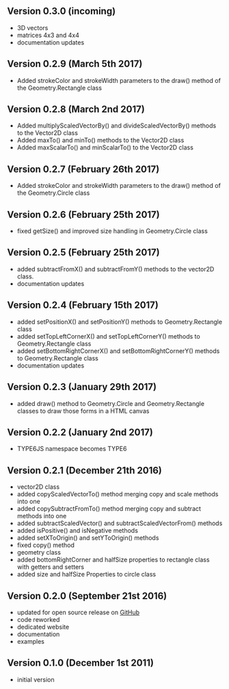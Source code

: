 Version 0.3.0 (incoming)
------------------------------
 * 3D vectors
 * matrices 4x3 and 4x4
 * documentation updates
 
Version 0.2.9 (March 5th 2017)
------------------------------
 * Added strokeColor and strokeWidth parameters to the draw() method of the Geometry.Rectangle class
 
Version 0.2.8 (March 2nd 2017)
------------------------------
 * Added multiplyScaledVectorBy() and divideScaledVectorBy() methods to the Vector2D class
 * Added maxTo() and minTo() methods to the Vector2D class
 * Added maxScalarTo() and minScalarTo() to the Vector2D class
 
Version 0.2.7 (February 26th 2017)
------------------------------
 * Added strokeColor and strokeWidth parameters to the draw() method of the Geometry.Circle class
 
Version 0.2.6 (February 25th 2017)
------------------------------
 * fixed getSize() and improved size handling in Geometry.Circle class
 
Version 0.2.5 (February 25th 2017)
------------------------------
 * added subtractFromX() and subtractFromY() methods to the vector2D class.
 * documentation updates

Version 0.2.4 (February 15th 2017)
------------------------------
 * added setPositionX() and setPositionY() methods to Geometry.Rectangle class
 * added setTopLeftCornerX() and setTopLeftCornerY() methods to Geometry.Rectangle class
 * added setBottomRightCornerX() and setBottomRightCornerY() methods to Geometry.Rectangle class
 * documentation updates

Version 0.2.3 (January 29th 2017)
------------------------------
 * added draw() method to Geometry.Circle and Geometry.Rectangle classes to draw those forms in a HTML canvas

Version 0.2.2 (January 2nd 2017)
------------------------------
 * TYPE6JS namespace becomes TYPE6

Version 0.2.1 (December 21th 2016)
------------------------------
 * vector2D class
  * added copyScaledVectorTo() method merging copy and scale methods into one
  * added copySubtractFromTo() method merging copy and subtract methods into one
  * added subtractScaledVector() and subtractScaledVectorFrom() methods
  * added isPositive() and isNegative methods
  * added setXToOrigin() and setYToOrigin() methods
  * fixed copy() method
 * geometry class
  * added bottomRightCorner and halfSize properties to rectangle class with getters and setters
  * added size and halfSize Properties to circle class

Version 0.2.0 (September 21st 2016)
------------------------------
 * updated for open source release on [GitHub](https://github.com/LCluber/Type6.js)
 * code reworked
 * dedicated website
 * documentation
 * examples

Version 0.1.0 (December 1st 2011)
-----------------------------
 * initial version
